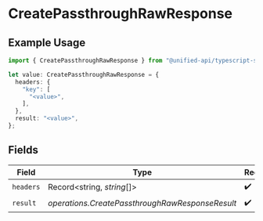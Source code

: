 # CreatePassthroughRawResponse

## Example Usage

```typescript
import { CreatePassthroughRawResponse } from "@unified-api/typescript-sdk/sdk/models/operations";

let value: CreatePassthroughRawResponse = {
  headers: {
    "key": [
      "<value>",
    ],
  },
  result: "<value>",
};
```

## Fields

| Field                                           | Type                                            | Required                                        | Description                                     |
| ----------------------------------------------- | ----------------------------------------------- | ----------------------------------------------- | ----------------------------------------------- |
| `headers`                                       | Record<string, *string*[]>                      | :heavy_check_mark:                              | N/A                                             |
| `result`                                        | *operations.CreatePassthroughRawResponseResult* | :heavy_check_mark:                              | N/A                                             |